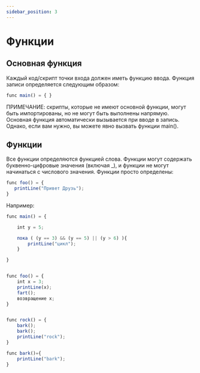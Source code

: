 ```yaml
---
sidebar_position: 3
---
```


# Функции

## Основная функция
Каждый код/скрипт точки входа должен иметь функцию ввода. Функция записи определяется следующим образом:

```jsx
func main() = { }
```

ПРИМЕЧАНИЕ: скрипты, которые не имеют основной функции, могут быть импортированы, но не могут быть выполнены напрямую. Основная функция автоматически вызывается при вводе в запись. Однако, если вам нужно, вы можете явно вызвать функции main().

## Функции
Все функции определяются функцией слова. Функции могут содержать буквенно-цифровые значения (включая _), и функции не могут начинаться с числового значения. Функции просто определены:

```jsx
func foo() = {
   printLine("Привет Друзь");
}
```

Например:

```jsx
func main() = {

    int y = 5;

    пока ( (y == 3) && (y == 5) || (y > 6) ){
        printLine("цикл");
    }

}


func foo() = {
    int x = 3;
    printLine(x);
    fart();
    возвращение x;
}


func rock() = {
    bark();
    bark();
    printLine("rock");
}

func bark()={
    printLine("bark");
}
```